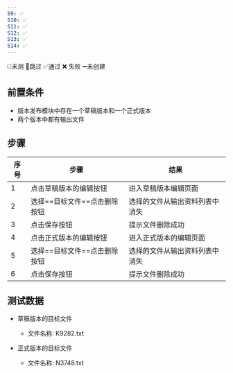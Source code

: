 ```yaml
---
S9: ✅
S10: ✅
S11: ✅
S12: ✅
S13: ✅
S14: ✅
---
```

◻️未测    🚫跳过     ✅通过    ❌ 失败    ➖未创建

## 前置条件

- 版本发布模块中存在一个草稿版本和一个正式版本
- 两个版本中都有输出文件

## 步骤

| 序号  | 步骤               | 结果              |
| --- | ---------------- | --------------- |
| 1   | 点击草稿版本的编辑按钮      | 进入草稿版本编辑页面      |
| 2   | 选择==目标文件==点击删除按钮 | 选择的文件从输出资料列表中消失 |
| 3   | 点击保存按钮           | 提示文件删除成功        |
| 4   | 点击正式版本的编辑按钮      | 进入正式版本的编辑页面     |
| 5   | 选择==目标文件==点击删除按钮 | 选择的文件从输出资料列表中消失 |
| 6   | 点击保存按钮           | 提示文件删除成功        |

## 测试数据

- 草稿版本的目标文件
	- 文件名称: K9282.txt

- 正式版本的目标文件
	-  文件名称: N3748.txt

